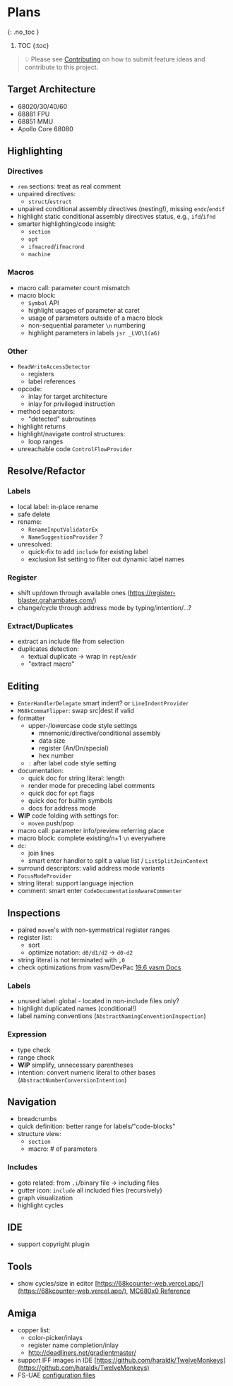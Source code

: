 # Plans
{: .no_toc }

1. TOC
{:toc}

> 💡 Please see [Contributing](https://github.com/YannCebron/m68kplugin/blob/main/CONTRIBUTING.md) on how to submit feature ideas and contribute to this project.

## Target Architecture

* 68020/30/40/60
* 68881 FPU
* 68851 MMU
* Apollo Core 68080

## Highlighting

### Directives

- `rem` sections: treat as real comment
- unpaired directives:
  - `struct`/`estruct`
- unpaired conditional assembly directives (nesting!), missing `endc`/`endif`
- highlight static conditional assembly directives status, e.g., `ifd`/`ifnd`
- smarter highlighting/code insight:
  - `section`
  - `opt`
  - `ifmacrod`/`ifmacrond`
  - `machine`

### Macros

- macro call: parameter count mismatch
- macro block:
  - `Symbol` API
  - highlight usages of parameter at caret
  - usage of parameters outside of a macro block
  - non-sequential parameter `\n` numbering
  - highlight parameters in labels `jsr _LVO\1(a6)`

### Other

- `ReadWriteAccessDetector`
  - registers
  - label references
- opcode: 
  - inlay for target architecture
  - inlay for privileged instruction
- method separators:
  - "detected" subroutines
- highlight returns
- highlight/navigate control structures:
  - loop ranges
- unreachable code `ControlFlowProvider`

## Resolve/Refactor

### Labels

- local label: in-place rename
- safe delete
- rename:
  - `RenameInputValidatorEx`
  - `NameSuggestionProvider` ?
- unresolved:
  - quick-fix to add `include` for existing label
  - exclusion list setting to filter out dynamic label names

### Register

- shift up/down through available ones (https://register-blaster.grahambates.com/)
- change/cycle through address mode by typing/intention/...?

### Extract/Duplicates

- extract an include file from selection
- duplicates detection:
  - textual duplicate -> wrap in `rept`/`endr`
  - "extract macro"

## Editing

- `EnterHandlerDelegate` smart indent? or `LineIndentProvider`
- `M68kCommaFlipper`: swap src\|dest if valid
- formatter
  - upper-/lowercase code style settings
    - mnemonic/directive/conditional assembly
    - data size
    - register (An/Dn/special)
    - hex number
  - `:` after label code style setting
- documentation:
  - quick doc for string literal: length
  - render mode for preceding label comments
  - quick doc for `opt` flags
  - quick doc for builtin symbols
  - docs for address mode
- **WIP** code folding with settings for:
  - `movem` push/pop
- macro call: parameter info/preview referring place
- macro block: complete existing/n+1 `\n` everywhere
- `dc`:
  - join lines
  - smart enter handler to split a value list / `ListSplitJoinContext`
- surround descriptors: valid address mode variants
- `FocusModeProvider`
- string literal: support language injection
- comment: smart enter `CodeDocumentationAwareCommenter`

## Inspections

- paired `movem`'s with non-symmetrical register ranges
- register list:
  - sort
  - optimize notation: `d0/d1/d2` &rarr; `d0-d2`
- string literal is not terminated with `,0`
- check optimizations from vasm/DevPac [19.6 vasm Docs](http://sun.hasenbraten.de/vasm/release/vasm_19.html)

### Labels

- unused label: global - located in non-include files only?
- highlight duplicated names (conditional!)
- label naming conventions (`AbstractNamingConventionInspection`)

### Expression

- type check
- range check
- **WIP** simplify, unnecessary parentheses
- intention: convert numeric literal to other bases (`AbstractNumberConversionIntention`)

## Navigation

- breadcrumbs
- quick definition: better range for labels/"code-blocks"
- structure view:
  - `section`
  - macro: # of parameters

### Includes

- goto related: from `.i`/binary file -> including files
- gutter icon: `include` all included files (recursively)
- graph visualization
- highlight cycles

## IDE

- support copyright plugin

## Tools

- show cycles/size in editor [https://68kcounter-web.vercel.app/](https://68kcounter-web.vercel.app/), [MC680x0 Reference](http://oldwww.nvg.ntnu.no/amiga/MC680x0_Sections/index.HTML)

## Amiga

- copper list:
  - color-picker/inlays
  - register name completion/inlay
  - http://deadliners.net/gradientmaster/
- support IFF images in IDE [https://github.com/haraldk/TwelveMonkeys](https://github.com/haraldk/TwelveMonkeys)
- FS-UAE [configuration files](https://fs-uae.net/configuration-files)                         
